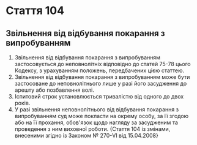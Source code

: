 Cтаття 104
====
Звільнення від відбування покарання з випробуванням
----
1. Звільнення від відбування покарання з випробуванням застосовується до неповнолітніх відповідно до статей 75-78 цього Кодексу, з урахуванням положень, передбачених цією статтею.
2. Звільнення від відбування покарання з випробуванням може бути застосоване до неповнолітнього лише у разі його засудження до арешту або позбавлення волі.
3. Іспитовий строк установлюється тривалістю від одного до двох років.
4. У разі звільнення неповнолітнього від відбування покарання з випробуванням суд може покласти на окрему особу, за її згодою або на її прохання, обов'язок щодо нагляду за засудженим та проведення з ним виховної роботи.
{Стаття 104 із змінами, внесеними згідно із Законом № 270-VI від 15.04.2008}
